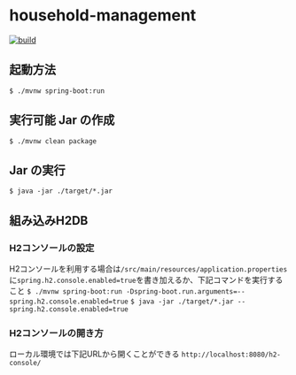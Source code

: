 # household-management
[![build](https://github.com/TakuyaFukumura/household-management/actions/workflows/build.yml/badge.svg)](https://github.com/TakuyaFukumura/household-management/actions/workflows/build.yml?query=branch:master)
## 起動方法
`$ ./mvnw spring-boot:run`
## 実行可能 Jar の作成
`$ ./mvnw clean package`
## Jar の実行
`$ java -jar ./target/*.jar`
## 組み込みH2DB
### H2コンソールの設定
H2コンソールを利用する場合は`/src/main/resources/application.properties`に`spring.h2.console.enabled=true`を書き加えるか、下記コマンドを実行すること
`$ ./mvnw spring-boot:run -Dspring-boot.run.arguments=--spring.h2.console.enabled=true`
`$ java -jar ./target/*.jar --spring.h2.console.enabled=true`
### H2コンソールの開き方
ローカル環境では下記URLから開くことができる
`http://localhost:8080/h2-console/`
